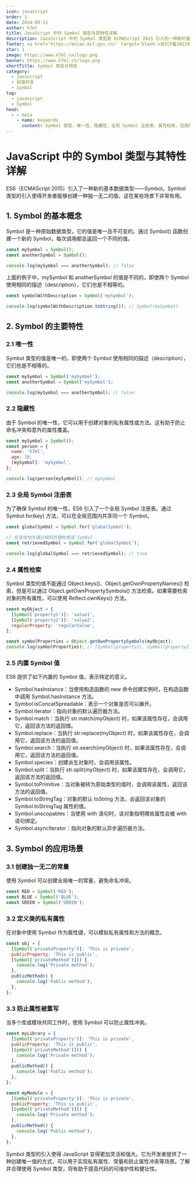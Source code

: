 ```yaml
---
icon: javascript
order: 1
date: 2024-09-11
author: h7ml
title: JavaScript 中的 Symbol 类型与其特性详解
description: JavaScript 中的 Symbol 类型是 ECMAScript 2015 引入的一种新的基本数据类型，它具有唯一性和隐藏性等特性。本文将深入介绍 Symbol 类型及其在 JavaScript 中的应用，同时通过代码示例进行详细说明。
footer: <a href='https://beian.mit.gov.cn/' target='blank'>浙ICP备2021037683号-2</a> 结论：Symbol 类型的引入使得 JavaScript 变得更加灵活和强大。了解并合理使用 Symbol 类型，将有助于提高代码的可维护性和健壮性。
star: 1
image: https://www.h7ml.cn/logo.png
banner: https://www.h7ml.cn/logo.png
shortTitle: Symbol 类型与特性
category:
  - javascript
  - 前端开发
  - Symbol
tag:
  - javascript
  - Symbol
head:
  - - meta
    - name: keywords
      content: Symbol 类型，唯一性，隐藏性，全局 Symbol 注册表，属性检索，应用场景，私有属性，方法，避免属性冲突，常量。
---
```


# JavaScript 中的 Symbol 类型与其特性详解

ES6（ECMAScript 2015）引入了一种新的基本数据类型——Symbol。Symbol 类型的引入使得开发者能够创建一种独一无二的值，这在某些场景下非常有用。

## 1. Symbol 的基本概念

Symbol 是一种原始数据类型，它的值是唯一且不可变的。通过 Symbol() 函数创建一个新的 Symbol，每次调用都会返回一个不同的值。

```javascript
const mySymbol = Symbol();
const anotherSymbol = Symbol();

console.log(mySymbol === anotherSymbol); // false
```

上面的例子中，mySymbol 和 anotherSymbol 的值是不同的，即使两个 Symbol 使用相同的描述（description），它们也是不相等的。

```javascript
const symbolWithDescription = Symbol('mySymbol');

console.log(symbolWithDescription.toString()); // Symbol(mySymbol)
```

## 2. Symbol 的主要特性

### 2.1 唯一性

Symbol 类型的值是唯一的，即使两个 Symbol 使用相同的描述（description），它们也是不相等的。

```javascript
const mySymbol = Symbol('mySymbol');
const anotherSymbol = Symbol('mySymbol');

console.log(mySymbol === anotherSymbol); // false
```

### 2.2 隐藏性

由于 Symbol 的唯一性，它可以用于创建对象的私有属性或方法。这有助于防止命名冲突和意外的属性覆盖。

```javascript
const mySymbol = Symbol();
const person = {
  name: 'h7ml',
  age: 18,
  [mySymbol]: 'mySymbol',
};

console.log(person[mySymbol]); // mySymbol
```

### 2.3 全局 Symbol 注册表

为了确保 Symbol 的唯一性，ES6 引入了一个全局 Symbol 注册表。通过 Symbol.for(key) 方法，可以在全局范围内共享同一个 Symbol。

```javascript
const globalSymbol = Symbol.for('globalSymbol');

// 在其他地方通过相同的键检索该 Symbol
const retrievedSymbol = Symbol.for('globalSymbol');

console.log(globalSymbol === retrievedSymbol); // true
```

### 2.4 属性检索

Symbol 类型的值不能通过 Object.keys()、Object.getOwnPropertyNames() 检索，但是可以通过 Object.getOwnPropertySymbols() 方法检索。如果需要检索对象的所有属性，可以使用 Reflect.ownKeys() 方法。

```javascript
const myObject = {
  [Symbol('property1')]: 'value1',
  [Symbol('property2')]: 'value2',
  regularProperty: 'regularValue',
};

const symbolProperties = Object.getOwnPropertySymbols(myObject);
console.log(symbolProperties); // [Symbol(property1), Symbol(property2)]
```

### 2.5 内置 Symbol 值

ES6 提供了如下内置的 Symbol 值，表示特定的意义。

- Symbol.hasInstance：当使用构造函数的 new 命令创建实例时，在构造函数中调用 Symbol.hasInstance 方法。
- Symbol.isConcatSpreadable：表示一个对象是否可以展开。
- Symbol.iterator：指向对象的默认遍历器方法。
- Symbol.match：当执行 str.match(myObject) 时，如果该属性存在，会调用它，返回该方法的返回值。
- Symbol.replace：当执行 str.replace(myObject) 时，如果该属性存在，会调用它，返回该方法的返回值。
- Symbol.search：当执行 str.search(myObject) 时，如果该属性存在，会调用它，返回该方法的返回值。
- Symbol.species：创建派生对象时，会调用该属性。
- Symbol.split：当执行 str.split(myObject) 时，如果该属性存在，会调用它，返回该方法的返回值。
- Symbol.toPrimitive：当对象被转为原始类型的值时，会调用该属性，返回该方法的返回值。
- Symbol.toStringTag：对象的默认 toString 方法，会返回该对象的 Symbol.toStringTag 属性的值。
- Symbol.unscopables：当使用 with 语句时，该对象指明哪些属性会被 with 语句绑定。
- Symbol.asyncIterator：指向对象的默认异步遍历器方法。

## 3. Symbol 的应用场景

### 3.1 创建独一无二的常量

使用 Symbol 可以创建全局唯一的常量，避免命名冲突。

```javascript
const RED = Symbol('RED');
const BLUE = Symbol('BLUE');
const GREEN = Symbol('GREEN');
```

### 3.2 定义类的私有属性

在对象中使用 Symbol 作为属性键，可以模拟私有属性和方法的概念。

```javascript
const obj = {
  [Symbol('privateProperty')]: 'This is private',
  publicProperty: 'This is public',
  [Symbol('privateMethod')]() {
    console.log('Private method');
  },
  publicMethod() {
    console.log('Public method');
  },
};
```

### 3.3 防止属性被重写

当多个库或模块共同工作时，使用 Symbol 可以防止属性冲突。

```javascript
const myLibrary = {
  [Symbol('privateProperty')]: 'This is private',
  publicProperty: 'This is public',
  [Symbol('privateMethod')]() {
    console.log('Private method');
  },
  publicMethod() {
    console.log('Public method');
  },
};

const myModule = {
  [Symbol('privateProperty')]: 'This is private',
  publicProperty: 'This is public',
  [Symbol('privateMethod')]() {
    console.log('Private method');
  },
  publicMethod() {
    console.log('Public method');
  },
};
```

Symbol 类型的引入使得 JavaScript 变得更加灵活和强大。它为开发者提供了一种创建唯一值的方式，可以用于实现私有属性、常量和防止属性冲突等场景。了解并合理使用 Symbol 类型，将有助于提高代码的可维护性和健壮性。
